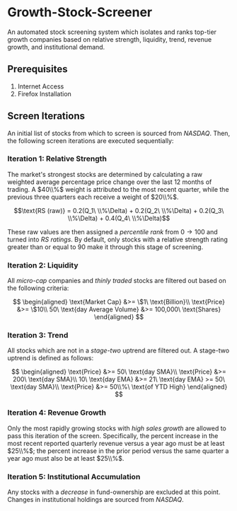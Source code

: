 # Growth-Stock-Screener

An automated stock screening system which isolates and ranks top-tier growth companies based on relative strength, liquidity, trend, revenue growth, and institutional demand.

## Prerequisites

1. Internet Access
2. Firefox Installation

## Screen Iterations

An initial list of stocks from which to screen is sourced from _NASDAQ_. Then, the following screen iterations are executed sequentially:

### Iteration 1: Relative Strength

The market's strongest stocks are determined by calculating a raw weighted average percentage price change over the last $12$ months of trading. A $40\\%$ weight is attributed to the most recent quarter, while the previous three quarters each receive a weight of $20\\%$.

$$\text{RS (raw)} = 0.2(Q_1\ \\%\Delta) + 0.2(Q_2\ \\%\Delta) + 0.2(Q_3\ \\%\Delta) + 0.4(Q_4\ \\%\Delta)$$

These raw values are then assigned a _percentile rank_ from $0\to 100$ and turned into _RS ratings_. By default, only stocks with a relative strength rating greater than or equal to $90$ make it through this stage of screening.

### Iteration 2: Liquidity

All _micro-cap_ companies and _thinly traded_ stocks are filtered out based on the following criteria:

$$
\begin{aligned}
\text{Market Cap} &>= \$1\ \text{Billion}\\
\text{Price} &>= \$10\\
50\ \text{day Average Volume} &>= 100,000\ \text{Shares}
\end{aligned}
$$

### Iteration 3: Trend

All stocks which are not in a _stage-two_ uptrend are filtered out. A stage-two uptrend is defined as follows:

$$
\begin{aligned}
\text{Price} &>= 50\ \text{day SMA}\\
\text{Price} &>= 200\ \text{day SMA}\\
10\ \text{day EMA} &>= 21\ \text{day EMA} >= 50\ \text{day SMA}\\
\text{Price} &>= 50\\%\ \text{of YTD High}
\end{aligned}
$$

### Iteration 4: Revenue Growth

Only the most rapidly growing stocks with _high sales growth_ are allowed to pass this iteration of the screen. Specifically,
the percent increase in the most recent reported quarterly revenue versus a year ago must be at least $25\\%$; the percent increase in the prior period versus the same quarter a year ago must also be at least $25\\%$.

### Iteration 5: Institutional Accumulation

Any stocks with a _decrease_ in fund-ownership are excluded at this point. Changes in institutional holdings are sourced from _NASDAQ_.
